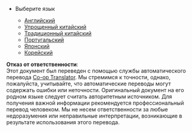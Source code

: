 <!--
CO_OP_TRANSLATOR_METADATA:
{
  "original_hash": "b918f72764505b503a4c2889a438b8d7",
  "translation_date": "2025-05-20T11:18:10+00:00",
  "source_file": "docs/_navbar.md",
  "language_code": "ru"
}
-->
* Выберите язык

    * [Английский](../../../../../../..)
    * [Упрощенный китайский](../../../../../../../translations/cn)
    * [Традиционный китайский](../../../../../../../translations/tw)
    * [Португальский](../../../../../../../translations/pt-br)
    * [Японский](../../../../../../../translations/ja-jp)
    * [Корейский](../../../../../../../translations/ko)

**Отказ от ответственности**:  
Этот документ был переведен с помощью службы автоматического перевода [Co-op Translator](https://github.com/Azure/co-op-translator). Мы стремимся к точности, однако, пожалуйста, учитывайте, что автоматические переводы могут содержать ошибки или неточности. Оригинальный документ на его родном языке следует считать авторитетным источником. Для получения важной информации рекомендуется профессиональный перевод человеком. Мы не несем ответственности за любые недоразумения или неправильные интерпретации, возникающие в результате использования этого перевода.